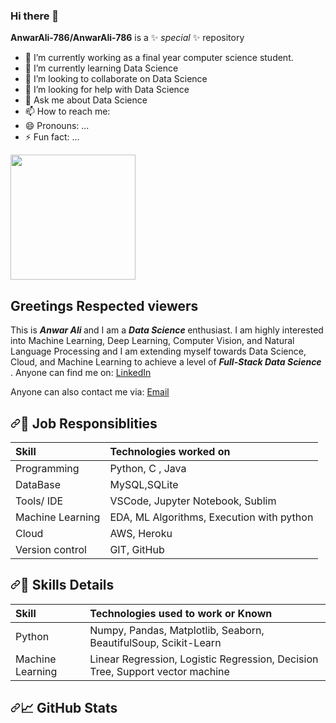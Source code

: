 ### Hi there 👋

**AnwarAli-786/AnwarAli-786** is a ✨ _special_ ✨ repository

- 🔭 I’m currently working as a final year computer science student.
- 🌱 I’m currently learning Data Science
- 👯 I’m looking to collaborate on Data Science
- 🤔 I’m looking for help with Data Science
- 💬 Ask me about Data Science
- 📫 How to reach me: 
- 😄 Pronouns: ...
- ⚡ Fun fact: ... 

<img src="https://thumbs.dreamstime.com/z/big-data-science-analysis-business-technology-concept-virtual-screen-big-data-science-analysis-business-technology-concept-145015243.jpg" width="200px" height="200px">

<h2>Greetings Respected viewers </h2>

<p>
This is <strong><i> Anwar Ali </i></strong> and I am a <strong><i> Data Science </i></strong> enthusiast. I am highly interested into Machine Learning, Deep Learning, Computer Vision, and Natural Language Processing and I am extending myself towards Data Science, Cloud, and Machine Learning to achieve a level of <strong><i> Full-Stack Data Science </i></strong>.
Anyone can find me on:  <a href="https://www.linkedin.com/in/anwar955732/">LinkedIn</a>
</p>
<p dir="auto">Anyone can also contact me via: <a href="mailto:geekysession@gmail.com">Email</a></p>

<!--job resposibiliy-->
<h2 dir="auto"><a id="user-content-wrench-job-responsiblities" class="anchor" aria-hidden="true" href="#wrench-job-responsiblities"><svg class="octicon octicon-link" viewBox="0 0 16 16" version="1.1" width="16" height="16" aria-hidden="true"><path fill-rule="evenodd" d="M7.775 3.275a.75.75 0 001.06 1.06l1.25-1.25a2 2 0 112.83 2.83l-2.5 2.5a2 2 0 01-2.83 0 .75.75 0 00-1.06 1.06 3.5 3.5 0 004.95 0l2.5-2.5a3.5 3.5 0 00-4.95-4.95l-1.25 1.25zm-4.69 9.64a2 2 0 010-2.83l2.5-2.5a2 2 0 012.83 0 .75.75 0 001.06-1.06 3.5 3.5 0 00-4.95 0l-2.5 2.5a3.5 3.5 0 004.95 4.95l1.25-1.25a.75.75 0 00-1.06-1.06l-1.25 1.25a2 2 0 01-2.83 0z"></path></svg></a><g-emoji class="g-emoji" alias="wrench" fallback-src="https://github.githubassets.com/images/icons/emoji/unicode/1f527.png">🔧</g-emoji> Job Responsiblities</h2>
<!-- techs on i worked -->
<table>
<thead>
<tr>
<th align="left">Skill</th>
<th align="left">Technologies worked on</th>
</tr>
</thead>
<tbody>
<tr>
<td align="left">Programming</td>
<td align="left">Python, C , Java</td>
</tr>
<tr>
<td align="left">DataBase</td>
<td align="left">MySQL,SQLite</td>
</tr>
<tr>
<td align="left">Tools/ IDE</td>
<td align="left">VSCode, Jupyter Notebook, Sublim</td>
</tr>
<tr>
<td align="left">Machine Learning</td>
<td align="left">EDA, ML Algorithms, Execution with python</td>
</tr>
<!-- <tr>
<td align="left">Deep Learning</td>
<td align="left">Neural Networks , Computer Vision, Execution with Python</td>
</tr> -->
<tr>
<!-- <td align="left">Natural Language Processing</td>
<td align="left">Neural Network , Transfer learning, Execution with Python</td>
</tr>
<tr>
<td align="left">Big Data</td>
<td align="left">Hadoop , Spark</td>
</tr>-->
<tr>
<td align="left">Cloud</td> 
<td align="left">AWS, Heroku</td>
</tr>
<!-- <tr>
<td align="left">Operating System</td>
<td align="left">Windows</td>
</tr>
<-- <tr>
<td align="left">Hardware</td>
<td align="left">Tesla T4 from google colab</td>
</tr> -->
<tr>
<td align="left">Version control</td>
<td align="left">GIT, GitHub</td>
</tr>
</tbody>
</table>
<!-- Skills Detail-->
<h2 dir="auto"><a id="user-content-notebook_with_decorative_cover-skill-elaboration" class="anchor" aria-hidden="true" href="#notebook_with_decorative_cover-skill-elaboration"><svg class="octicon octicon-link" viewBox="0 0 16 16" version="1.1" width="16" height="16" aria-hidden="true"><path fill-rule="evenodd" d="M7.775 3.275a.75.75 0 001.06 1.06l1.25-1.25a2 2 0 112.83 2.83l-2.5 2.5a2 2 0 01-2.83 0 .75.75 0 00-1.06 1.06 3.5 3.5 0 004.95 0l2.5-2.5a3.5 3.5 0 00-4.95-4.95l-1.25 1.25zm-4.69 9.64a2 2 0 010-2.83l2.5-2.5a2 2 0 012.83 0 .75.75 0 001.06-1.06 3.5 3.5 0 00-4.95 0l-2.5 2.5a3.5 3.5 0 004.95 4.95l1.25-1.25a.75.75 0 00-1.06-1.06l-1.25 1.25a2 2 0 01-2.83 0z"></path></svg></a><g-emoji class="g-emoji" alias="notebook_with_decorative_cover" fallback-src="https://github.githubassets.com/images/icons/emoji/unicode/1f4d4.png">📔</g-emoji> Skills Details</h2>
<!-- Skills useed work -->
<table>
<thead>
<tr>
<th align="left">Skill</th>
<th align="left">Technologies used to work or Known</th>
</tr>
</thead>
<tbody>
<tr>
<td align="left">Python</td>
<td align="left">Numpy, Pandas, Matplotlib, Seaborn, BeautifulSoup, Scikit-Learn</td>
</tr>
<tr>
<td align="left">Machine Learning</td>
<td align="left">Linear Regression, Logistic Regression, Decision Tree, Support vector machine</td>
</tr>
<!-- <tr>
<td align="left">Deep Learning</td>
<td align="left">Artificial Neural Network, Convolutional Neural Network, Recurrent Neural Network</td>
</tr>
<tr>
<--<td align="left">Computer Vision</td>
<td align="left">RCNN family , Yolo family , SSD, Object segmentation(Mask-RCNN) , Object Tracking</td>
</tr>
<tr>
<td align="left">Natural Language Processing</td>
<td align="left">Encoder-Decoder, Self Attention, Transformer, Transfer Learning models</td>
</tr> -->
</tbody>
</table>

<!--github stats -->

 <h2 dir="auto"><a id="user-content--github-stats" class="anchor" aria-hidden="true" href="#-github-stats"><svg class="octicon octicon-link" viewBox="0 0 16 16" version="1.1" width="16" height="16" aria-hidden="true"><path fill-rule="evenodd" d="M7.775 3.275a.75.75 0 001.06 1.06l1.25-1.25a2 2 0 112.83 2.83l-2.5 2.5a2 2 0 01-2.83 0 .75.75 0 00-1.06 1.06 3.5 3.5 0 004.95 0l2.5-2.5a3.5 3.5 0 00-4.95-4.95l-1.25 1.25zm-4.69 9.64a2 2 0 010-2.83l2.5-2.5a2 2 0 012.83 0 .75.75 0 001.06-1.06 3.5 3.5 0 00-4.95 0l-2.5 2.5a3.5 3.5 0 004.95 4.95l1.25-1.25a.75.75 0 00-1.06-1.06l-1.25 1.25a2 2 0 01-2.83 0z"></path></svg></a><g-emoji class="g-emoji" alias="chart_with_upwards_trend" fallback-src="https://github.githubassets.com/images/icons/emoji/unicode/1f4c8.png">📈</g-emoji> GitHub Stats</h2>





